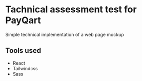 # Tachnical assessment test for PayQart

Simple technical implementation of a web page mockup

## Tools used
- React
- Tailwindcss
- Sass

